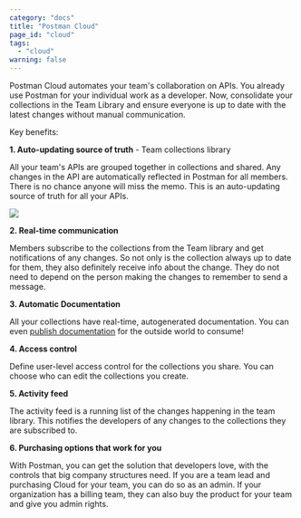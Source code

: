 ```yaml
---
category: "docs"
title: "Postman Cloud"
page_id: "cloud"
tags: 
  - "cloud"
warning: false
---
```


Postman Cloud automates your team's collaboration on APIs. You already use Postman for your individual work as a developer. Now, consolidate your collections in the Team Library and ensure everyone is up to date with the latest changes without manual communication.

Key benefits:

**1\. Auto-updating source of truth** - Team collections library

All your team's APIs are grouped together in collections and shared. Any changes in the API are automatically reflected in Postman for all members. There is no chance anyone will miss the memo. This is an auto-updating source of truth for all your APIs.

[![](https://www.getpostman.com/img/v1/docs/cloud_1.png)
][0]

**2\. Real-time communication**

Members subscribe to the collections from the Team library and get notifications of any changes. So not only is the collection always up to date for them, they also definitely receive info about the change. They do not need to depend on the person making the changes to remember to send a message.

**3\. Automatic Documentation**

All your collections have real-time, autogenerated documentation. You can even [publish documentation][1] for the outside world to consume!

**4\. Access control**

Define user-level access control for the collections you share. You can choose who can edit the collections you create.

**5\. Activity feed**

The activity feed is a running list of the changes happening in the team library. This notifies the developers of any changes to the collections they are subscribed to.

**6\. Purchasing options that work for you**

With Postman, you can get the solution that developers love, with the controls that big company structures need. If you are a team lead and purchasing Cloud for your team, you can do so as an admin. If your organization has a billing team, they can also buy the product for your team and give you admin rights.

[0]: https://www.getpostman.com/img/v1/docs/cloud_1.png
[1]: https://www.getpostman.com/docs/creating_documentation
